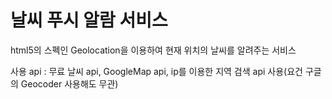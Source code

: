 # 날씨 푸시 알람 서비스

html5의 스펙인 Geolocation을 이용하여 현재 위치의 날씨를 알려주는 서비스

사용 api : 무료 날씨 api, GoogleMap api, ip를 이용한 지역 검색 api 사용(요건 구글의 Geocoder 사용해도 무관)
